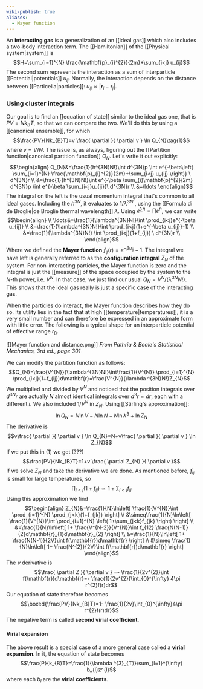```yaml
---
wiki-publish: true
aliases:
  - Mayer function
---
```

An **interacting gas** is a generalization of an [[ideal gas]] which also includes a two-body interaction term. The [[Hamiltonian]] of the [[Physical system|system]] is
$$H=\sum_{i=1}^{N} \frac{\mathbf{p}_{i}^{2}}{2m}+\sum_{i<j} u_{ij}$$
The second sum represents the interaction as a sum of interparticle [[Potential|potentials]] $u_{ij}$. Normally, the interaction depends on the distance between [[Particella|particles]]: $u_{ij}\propto |\mathbf{r}_{i}-\mathbf{r}_{j}|$.
### Using cluster integrals
Our goal is to find an [[equation of state]] similar to the ideal gas one, that is $PV=Nk_{B}T$, so that we can compare the two. We'll do this by using a [[canonical ensemble]], for which
$$\frac{PV}{Nk_{B}T}=v \frac{ \partial  }{ \partial v } \ln Q_{N}\tag{1}$$
where $v=V/N$. The issue is, as always, figuring out the [[Partition function|canonical partition function]] $Q_{N}$. Let's write it out explicitly:
$$\begin{align}
Q_{N}&=\frac{1}{h^{3N}N!}\int d^{3N}p \int e^{-\beta\left( \sum_{i=1}^{N} \frac{\mathbf{p}_{i}^{2}}{2m}+\sum_{i<j} u_{ij} \right)} \ d^{3N}r \\
&=\frac{1}{h^{3N}N!}\int e^{-\beta \sum_{i}\mathbf{p}^{2}/2m} d^{3N}p \int  e^{-\beta \sum_{i<j}u_{ij}}\ d^{3N}r \\
&=\ldots
\end{align}$$
The integral on the left is the usual momentum integral that's common to all ideal gases. Including the $h^{3N}$, it evaluates to $1/\lambda ^{3N}$ , using the [[Formula di de Broglie|de Broglie thermal wavelength]] $\lambda$. Using $e^{\sum n}=\prod e^{n}$, we can write
$$\begin{align} \\
\ldots&=\frac{1}{\lambda^{3N}N!}\int \prod_{i<j}e^{-\beta u_{ij}} \\
&=\frac{1}{\lambda^{3N}N!}\int \prod_{i<j}(1+e^{-\beta u_{ij}}-1) \\
&=\frac{1}{\lambda^{3N}N!} \int \prod_{i<j}(1+f_{ij}) \ d^{3N}r \\
\end{align}$$
Where we defined the **Mayer function** $f_{ij}(r)=e^{-\beta u_{ij}}-1$. The integral we have left is generally referred to as the **configuration integral** $Z_{N}$ of the system. For non-interacting particles, the Mayer function is zero and the integral is just the [[measure]] of the space occupied by the system to the $N$-th power, i.e. $V^{N}$. In that case, we just find our usual $Q_{N}=V^{N}/(\lambda ^{3N}N!)$. This shows that the ideal gas really is just a specific case of the interacting gas.

When the particles do interact, the Mayer function describes how they do so. Its utility lies in the fact that at high [[temperature|temperatures]], it is a very small number and can therefore be expressed in an approximate form with little error. The following is a typical shape for an interparticle potential of effective range $r_{0}$.

![[Mayer function and distance.png]]
*From Pathria & Beale's Statistical Mechanics, 3rd ed., page 301*

We can modify the partition function as follows:
$$Q_{N}=\frac{V^{N}}{\lambda^{3N}N!}\int\frac{1}{V^{N}} \prod_{i=1}^{N} \prod_{i<j}(1+f_{ij})d\mathbf{r}=\frac{V^{N}}{\lambda ^{3N}N!}Z_{N}$$
We multiplied and divided by $V^{N}$ and noticed that the position integrals over $d^{3N}r$ are actually $N$ almost identical integrals over $d^{3}r=d\mathbf{r}$, each with a different $i$. We also included $1/V^{N}$ in $Z_{N}$. Using [[Stirling's approximation]]:
$$\ln Q_{N}=N\ln V-N\ln N-N\ln \lambda ^{3}+\ln Z_{N}$$
The derivative is
$$v\frac{ \partial  }{ \partial v } \ln Q_{N}=N+v\frac{ \partial  }{ \partial v } \ln Z_{N}$$
If we put this in $(1)$ we get (???)
$$\frac{PV}{Nk_{B}T}=1+v \frac{ \partial Z_{N} }{ \partial v }$$
If we solve $Z_{N}$ and take the derivative we are done. As mentioned before, $f_{ij}$ is small for large temperatures, so
$$\prod_{i<j}(1+f_{ij})\simeq 1+\sum_{i<j}f_{ij}$$
Using this approximation we find
$$\begin{align}
Z_{N}&=\frac{1}{N}\ln\left[ \frac{1}{V^{N}}\int \prod_{i=1}^{N} \prod_{j<k}(1+f_{jk}) \right] \\
&\simeq\frac{1}{N}\ln\left[ \frac{1}{V^{N}}\int \prod_{i=1}^{N} \left( 1+\sum_{j<k}f_{jk} \right) \right] \\
&=\frac{1}{N}\ln\left[ 1+ \frac{V^{N-2}}{V^{N}}\int f_{12} \frac{N(N-1)}{2}d\mathbf{r}_{1}d\mathbf{r}_{2} \right] \\
&=\frac{1}{N}\ln\left[ 1+ \frac{N(N-1)}{2V}\int f(\mathbf{r})d\mathbf{r} \right] \\
&\simeq \frac{1}{N}\ln\left[ 1+ \frac{N^{2}}{2V}\int f(\mathbf{r})d\mathbf{r} \right]
\end{align}$$
The $v$ derivative is
$$\frac{ \partial Z }{ \partial v } =- \frac{1}{2v^{2}}\int f(\mathbf{r})d\mathbf{r}=- \frac{1}{2v^{2}}\int_{0}^{\infty} 4\pi r^{2}f(r)dr$$
Our equation of state therefore becomes
$$\boxed{\frac{PV}{Nk_{B}T}=1- \frac{1}{2v}\int_{0}^{\infty}4\pi r^{2}f(r)dr}$$
The negative term is called **second virial coefficient**.
#### Virial expansion
The above result is a special case of a more general case called a **virial expansion**. In it, the equation of state becomes
$$\frac{P}{k_{B}T}=\frac{1}{\lambda ^{3}_{T}}\sum_{l=1}^{\infty} b_{l}z^{l}$$
where each $b_{l}$ are the **virial coefficients**.